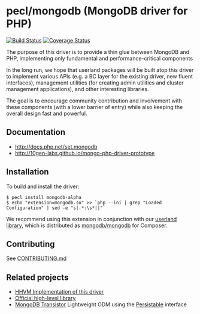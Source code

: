 # pecl/mongodb (MongoDB driver for PHP)

[![Build Status](https://api.travis-ci.org/10gen-labs/mongo-php-driver-prototype.png?branch=master)](https://travis-ci.org/10gen-labs/mongo-php-driver-prototype)
[![Coverage Status](https://coveralls.io/repos/10gen-labs/mongo-php-driver-prototype/badge.svg?branch=master)](https://coveralls.io/r/10gen-labs/mongo-php-driver-prototype?branch=master)

The purpose of this driver is to provide a thin glue between MongoDB
and PHP, implementing only fundamental and performance-critical components

In the long run, we hope that userland packages will be built atop this driver
to implement various APIs (e.g. a BC layer for the existing driver, new fluent
interfaces), management utilities (for creating admin utilities and cluster
management applications), and other interesting libraries.

The goal is to encourage community contribution and involvement with these
components (with a lower barrier of entry) while also keeping the overall design
fast and powerful.

## Documentation
- http://docs.php.net/set.mongodb
- http://10gen-labs.github.io/mongo-php-driver-prototype

## Installation

To build and install the driver:

```
$ pecl install mongodb-alpha
$ echo "extension=mongodb.so" >> `php --ini | grep "Loaded Configuration" | sed -e "s|.*:\s*||"`
```

We recommend using this extension in conjunction with our
[userland library](https://github.com/10gen-labs/mongo-php-library-prototype),
which is distributed as
[mongodb/mongodb](https://packagist.org/packages/mongodb/mongodb) for Composer.

## Contributing

See [CONTRIBUTING.md](CONTRIBUTING.md)

## Related projects
- [HHVM Implementation of this driver](https://github.com/10gen-labs/mongo-hhvm-driver-prototype)
- [Official high-level library](https://github.com/10gen-labs/mongo-php-library-prototype)
- [MongoDB Transistor](https://github.com/bjori/mongo-php-transistor) Lightweight ODM using the [Persistable](http://php.net/bson\\persistable) interface

